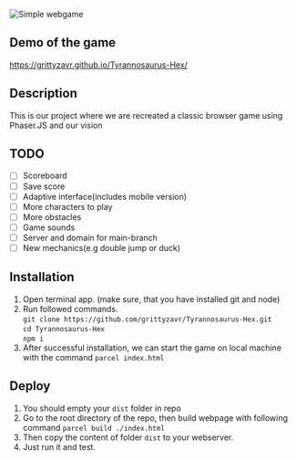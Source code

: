 ![Simple webgame](https://i.postimg.cc/QXjHt1zr/image.png)
## Demo of the game
https://grittyzavr.github.io/Tyrannosaurus-Hex/

## Description
This is our project where we are recreated a classic browser game using Phaser.JS and our vision

## TODO
 - [ ] Scoreboard
 - [ ] Save score
 - [ ] Adaptive interface(includes mobile version)
 - [ ] More characters to play
 - [ ] More obstacles
 - [ ] Game sounds
 - [ ] Server and domain for main-branch
 - [ ] New mechanics(e.g double jump or duck)

## Installation

1) Open terminal app. (make sure, that you have installed git and node)
2) Run followed commands.\
`git clone https://github.com/grittyzavr/Tyrannosaurus-Hex.git`\
`cd Tyrannosaurus-Hex`\
`npm i `
3) After successful installation, we can start the game on local machine with the command
`parcel index.html`

## Deploy
1. You should empty your `dist` folder in repo
2. Go to the root directory of the repo, then build webpage with following command 
`parcel build ./index.html`
3. Then copy the content of folder `dist` to your webserver.
4. Just run it and test.
